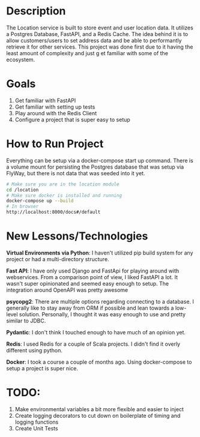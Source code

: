
# Description
The Location service is built to store event and user location data. It utilizes a Postgres Database,  FastAPI, and a Redis Cache. The idea behind it is to allow customers/users to set address data and be able to performantly retrieve it for other services. This project was done first due to it having the least amount of complexity and just g et familiar with some of the ecosystem. 

# Goals
1. Get familiar with FastAPI
2. Get familiar with setting up tests
3. Play around with the Redis Client
4. Configure a project that is super easy to setup

# How to Run Project
Everything can be setup via a docker-compose start up command. There is a volume mount for persisting the Postgres database that was setup via FlyWay, but there is not data that was seeded into it yet. 

```bash
# Make sure you are in the location module
cd /location 
# Make sure docker is installed and running
docker-compose up --build
# In browser
http://localhost:8000/docs#/default
```

# New Lessons/Technologies 
<b>Virtual Environments via Python</b>: I haven't utilized pip build system for any project or had a multi-directory structure. 

<b>Fast API</b>: I have only used Django and FastApi for playing around with webservices. From a comparison point of view, I liked FastAPI a lot. It wasn't super opinionated and seemed easy enough to setup. The integration around OpenAPI was pretty awesome

<b>psycopg2</b>: There are multiple options regarding connecting to a database. I generally like to stay away from ORM if possible and lean towards a low-level solution. Personally, I thought it was easy enough to use and pretty similar to JDBC. 

<b>Pydantic</b>: I don't think I touched enough to have much of an opinion yet. 

<b>Redis</b>: I used Redis for a couple of Scala projects. I didn't find it overly different using python. 

<b>Docker</b>: I took a course a couple of months ago. Using docker-compose to setup a project is super nice. 

# TODO:
1. Make environmental variables a bit more flexible and easier to inject
2. Create logging decorators to cut down on boilerplate of timing and logging functions
3. Create Unit Tests